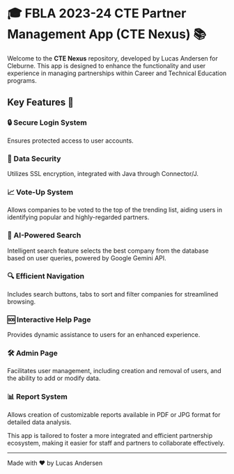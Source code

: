 # 🎓 FBLA 2023-24 CTE Partner Management App (CTE Nexus) 📚

Welcome to the **CTE Nexus** repository, developed by Lucas Andersen for Cleburne. This app is designed to enhance the functionality and user experience in managing partnerships within Career and Technical Education programs.

## Key Features 🔑

### 🔒 Secure Login System
Ensures protected access to user accounts.

### 🔐 Data Security
Utilizes SSL encryption, integrated with Java through Connector/J.

### 📈 Vote-Up System
Allows companies to be voted to the top of the trending list, aiding users in identifying popular and highly-regarded partners.

### 🤖 AI-Powered Search
Intelligent search feature selects the best company from the database based on user queries, powered by Google Gemini API.

### 🔍 Efficient Navigation
Includes search buttons, tabs to sort and filter companies for streamlined browsing.

### 🆘 Interactive Help Page
Provides dynamic assistance to users for an enhanced experience.

### 🛠️ Admin Page
Facilitates user management, including creation and removal of users, and the ability to add or modify data.

### 📊 Report System
Allows creation of customizable reports available in PDF or JPG format for detailed data analysis.

This app is tailored to foster a more integrated and efficient partnership ecosystem, making it easier for staff and partners to collaborate effectively.

---

Made with ❤️ by Lucas Andersen
